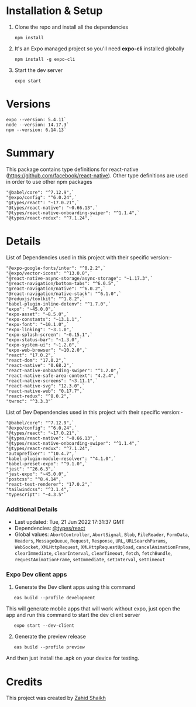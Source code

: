 # Installation & Setup

1. Clone the repo and install all the dependencies
   ```
   npm install
   ```
2. It's an Expo managed project so you'll need <b>expo-cli</b> installed globally
   ```
   npm install -g expo-cli
   ```
3. Start the dev server
   ```
   expo start
   ```

# Versions
```
expo --version: 5.4.11`
node --version: 14.17.3`
npm --version: 6.14.13`
```
# Summary

This package contains type definitions for react-native (https://github.com/facebook/react-native).
Other type definitions are used in order to use other npm packages
```
"@babel/core": "^7.12.9",`
"@expo/config": "^6.0.24",`
"@types/react": "~17.0.21",`
"@types/react-native": "~0.66.13",`
"@types/react-native-onboarding-swiper": "^1.1.4",`
"@types/react-redux": "^7.1.24",`
```
# Details

List of Dependencies used in this project with their specific version:-
```
"@expo-google-fonts/inter": "^0.2.2",`
"@expo/vector-icons": "^13.0.0",`
"@react-native-async-storage/async-storage": "~1.17.3",`
"@react-navigation/bottom-tabs": "^6.0.5",`
"@react-navigation/native": "^6.0.2",`
"@react-navigation/native-stack": "^6.1.0",`
"@reduxjs/toolkit": "^1.8.2",`
"babel-plugin-inline-dotenv": "^1.7.0",`
"expo": "~45.0.0",`
"expo-asset": "~8.5.0",`
"expo-constants": "~13.1.1",`
"expo-font": "~10.1.0",`
"expo-linking": "~3.1.0",`
"expo-splash-screen": "~0.15.1",`
"expo-status-bar": "~1.3.0",`
"expo-system-ui": "~1.2.0",`
"expo-web-browser": "~10.2.0",`
"react": "17.0.2",`
"react-dom": "17.0.2",`
"react-native": "0.68.2",`
"react-native-onboarding-swiper": "^1.2.0",`
"react-native-safe-area-context": "4.2.4",`
"react-native-screens": "~3.11.1",`
"react-native-svg": "12.3.0",`
"react-native-web": "0.17.7",`
"react-redux": "^8.0.2",`
"twrnc": "^3.3.3"`
```

List of Dev Dependencies used in this project with their specific version:-
```
"@babel/core": "^7.12.9",`
"@expo/config": "^6.0.24",`
"@types/react": "~17.0.21",`
"@types/react-native": "~0.66.13",`
"@types/react-native-onboarding-swiper": "^1.1.4",`
"@types/react-redux": "^7.1.24",`
"autoprefixer": "^10.4.7",`
"babel-plugin-module-resolver": "^4.1.0",`
"babel-preset-expo": "^9.1.0",`
"jest": "^26.6.3",`
"jest-expo": "~45.0.0",`
"postcss": "^8.4.14",`
"react-test-renderer": "17.0.2",`
"tailwindcss": "^3.1.4",`
"typescript": "~4.3.5"`
```

### Additional Details

- Last updated: Tue, 21 Jun 2022 17:31:37 GMT
- Dependencies: [@types/react](https://npmjs.com/package/@types/react)
- Global values: `AbortController`, `AbortSignal`, `Blob`, `FileReader`, `FormData`, `Headers`, `MessageQueue`, `Request`, `Response`, `URL`, `URLSearchParams`, `WebSocket`, `XMLHttpRequest`, `XMLHttpRequestUpload`, `cancelAnimationFrame`, `clearImmediate`, `clearInterval`, `clearTimeout`, `fetch`, `fetchBundle`, `requestAnimationFrame`, `setImmediate`, `setInterval`, `setTimeout`

### Expo Dev client apps

1. Generate the Dev client apps using this command
```
   eas build --profile development
```
This will generate mobile apps that will work without expo, just open the app and run this command to start the dev client server
```
   expo start --dev-client
```

2. Generate the preview release
```
   eas build --profile preview
```
And then just install the .apk on your device for testing.

# Credits

This project was created by [Zahid Shaikh](https://github.com/the-lone-druid)
